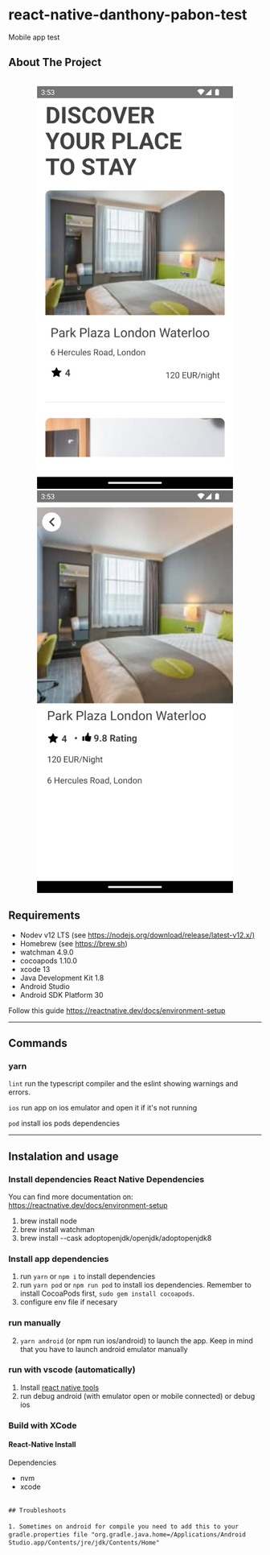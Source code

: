 # react-native-danthony-pabon-test

Mobile app test

## About The Project

<!-- PROJECT LOGO -->
<br />
<div align="center">
  <a href="https://raw.githubusercontent.com/DanthonyPabon/lastminute-test/master/screenshop/screen-shop-one.png.png">
    <img src="screenshop/screen-shop-one.png" alt="Logo" height="800">
  </a>
  <a href="https://raw.githubusercontent.com/DanthonyPabon/lastminute-test/master/screenshop/screen-shop-one.png.png">
    <img src="screenshop/screen-shop-two.png" alt="Logo" height="800">
  </a>
</div>


## Requirements

- Nodev v12 LTS (see <https://nodejs.org/download/release/latest-v12.x/)>
- Homebrew (see https://brew.sh)
- watchman 4.9.0
- cocoapods 1.10.0
- xcode 13
- Java Development Kit 1.8
- Android Studio
- Android SDK Platform 30

Follow this guide <https://reactnative.dev/docs/environment-setup>

---

## Commands

### yarn

`lint` run the typescript compiler and the eslint showing warnings and errors.

`ios` run app on ios emulator and open it if it's not running

`pod` install ios pods dependencies

---

## Instalation and usage

### Install dependencies React Native Dependencies

You can find more documentation on: https://reactnative.dev/docs/environment-setup

1. brew install node
2. brew install watchman
3. brew install --cask adoptopenjdk/openjdk/adoptopenjdk8

### Install app dependencies

1. run `yarn` or `npm i` to install dependencies
2. run `yarn pod` or `npm run pod` to install ios dependencies. Remember to install CocoaPods first, `sudo gem install cocoapods`.
3. configure env file if necesary

### run manually

2. `yarn android` (or npm run ios/android) to launch the app. Keep in mind that you have to launch android emulator manually

### run with vscode (automatically)

1. Install [react native tools](https://marketplace.visualstudio.com/items?itemName=msjsdiag.vscode-react-native)
2. run debug android (with emulator open or mobile connected) or debug ios

### Build with XCode

#### React-Native Install

Dependencies

- nvm
- xcode

```

## Troubleshoots

1. Sometimes on android for compile you need to add this to your gradle.properties file "org.gradle.java.home=/Applications/Android Studio.app/Contents/jre/jdk/Contents/Home"

```
